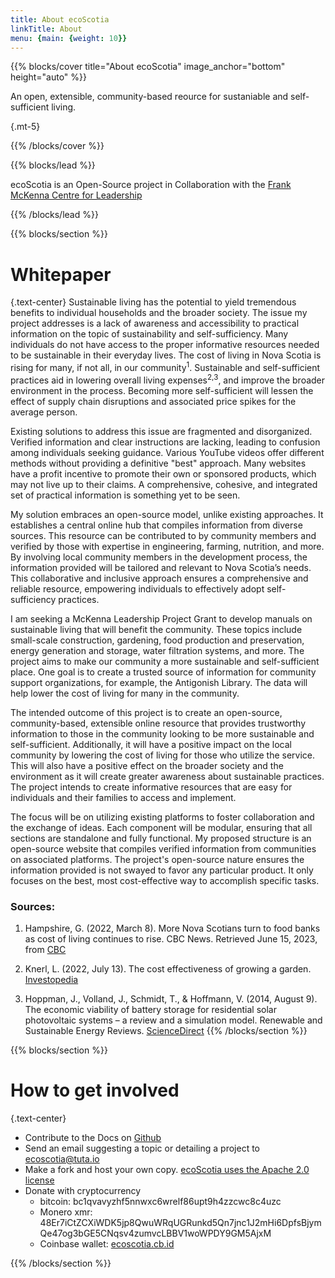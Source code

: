 ```yaml
---
title: About ecoScotia
linkTitle: About
menu: {main: {weight: 10}}
---
```


{{% blocks/cover title="About ecoScotia" image_anchor="bottom" height="auto" %}}

An open, extensible, community-based reource for sustaniable and self-sufficient living.

{.mt-5}

{{% /blocks/cover %}}

{{% blocks/lead %}}

ecoScotia is an Open-Source project in Collaboration with the [Frank McKenna Centre for Leadership](https://mckenna.stfx.ca/)

{{% /blocks/lead %}}

{{% blocks/section %}}

# Whitepaper
{.text-center}
Sustainable living has the potential to yield tremendous benefits to individual households and the broader society. The issue my project addresses is a lack of awareness and accessibility to practical information on the topic of sustainability and self-sufficiency. Many individuals do not have access to the proper informative resources needed to be sustainable in their everyday lives. The cost of living in Nova Scotia is rising for many, if not all, in our community<sup>1</sup>. Sustainable and self-sufficient practices aid in lowering overall living expenses<sup>2,3</sup>, and improve the broader environment in the process. Becoming more self-sufficient will lessen the effect of supply chain disruptions and associated price spikes for the average person.

Existing solutions to address this issue are fragmented and disorganized. Verified information and clear instructions are lacking, leading to confusion among individuals seeking guidance. Various YouTube videos offer different methods without providing a definitive "best" approach. Many websites have a profit incentive to promote their own or sponsored products, which may not live up to their claims. A comprehensive, cohesive, and integrated set of practical information is something yet to be seen.

My solution embraces an open-source model, unlike existing approaches. It establishes a central online hub that compiles information from diverse sources. This resource can be contributed to by community members and verified by those with expertise in engineering, farming, nutrition, and more. By involving local community members in the development process, the information provided will be tailored and relevant to Nova Scotia’s needs. This collaborative and inclusive approach ensures a comprehensive and reliable resource, empowering individuals to effectively adopt self-sufficiency practices.

I am seeking a McKenna Leadership Project Grant to develop manuals on sustainable living that will benefit the community. These topics include small-scale construction, gardening, food production and preservation, energy generation and storage, water filtration systems, and more. The project aims to make our community a more sustainable and self-sufficient place. One goal is to create a trusted source of information for community support organizations, for example, the Antigonish Library. The data will help lower the cost of living for many in the community.

The intended outcome of this project is to create an open-source, community-based, extensible online resource that provides trustworthy information to those in the community looking to be more sustainable and self-sufficient. Additionally, it will have a positive impact on the local community by lowering the cost of living for those who utilize the service. This will also have a positive effect on the broader society and the environment as it will create greater awareness about sustainable practices. The project intends to create informative resources that are easy for individuals and their families to access and implement.

The focus will be on utilizing existing platforms to foster collaboration and the exchange of ideas. Each component will be modular, ensuring that all sections are standalone and fully functional. My proposed structure is an open-source website that compiles verified information from communities on associated platforms. The project's open-source nature ensures the information provided is not swayed to favor any particular product. It only focuses on the best, most cost-effective way to accomplish specific tasks.

### Sources:


1. Hampshire, G. (2022, March 8). More Nova Scotians turn to food banks as cost of living continues
to rise. CBC News. Retrieved June 15, 2023, from 
[CBC](https://www.cbc.ca/news/canada/nova-scotia/nova-scotians-food-bank-food-prices-costs-1.6376013)

2. Knerl, L. (2022, July 13). The cost effectiveness of growing a garden. [Investopedia](https://www.investopedia.com/financial-edge/0312/the-true-cost-of-growing-a-garden.aspx)

3. Hoppman, J., Volland, J., Schmidt, T., & Hoffmann, V. (2014, August 9). The economic viability of
battery storage for residential solar photovoltaic systems – a review and a simulation model.
Renewable and Sustainable Energy Reviews. [ScienceDirect](https://www.sciencedirect.com/science/article/abs/pii/S1364032114005206)
{{% /blocks/section %}}

{{% blocks/section %}}

# How to get involved
{.text-center}
- Contribute to the Docs on [Github](https://github.com/caelenm/redesigned-enigma)
- Send an email suggesting a topic or detailing a project to [ecoscotia@tuta.io](mailto:ecoscotia@tuta.io)
- Make a fork and host your own copy. [ecoScotia uses the Apache 2.0 license](https://apache.org/licenses/LICENSE-2.0.txt)
- Donate with cryptocurrency
    - bitcoin: bc1qvavyzhf5nnwxc6wrelf86upt9h4zzcwc8c4uzc
    - Monero xmr: 48Er7iCtZCXiWDK5jp8QwuWRqUGRunkd5Qn7jnc1J2mHi6DpfsBjymQe47og3bGE5CNqsv4zumvcLBBV1woWPDY9GM5AjxM
    - Coinbase wallet: [ecoscotia.cb.id](https://profile.coinbase.com/ecoscotia.cb.id)



{{% /blocks/section %}}